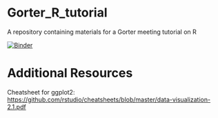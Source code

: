 # Gorter_R_tutorial
A repository containing materials for a Gorter meeting tutorial on R

[![Binder](https://mybinder.org/badge_logo.svg)](https://mybinder.org/v2/gh/DC-3T/Gorter_R_tutorial/HEAD?filepath=R-Presentation.ipynb)

# Additional Resources
Cheatsheet for ggplot2: https://github.com/rstudio/cheatsheets/blob/master/data-visualization-2.1.pdf
